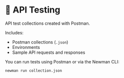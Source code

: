 # 🔌 API Testing

API test collections created with Postman.

Includes:
- Postman collections (`.json`)
- Environments
- Sample API requests and responses

You can run tests using Postman or via the Newman CLI:

```bash
newman run collection.json
